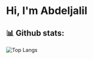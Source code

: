 
# Hi, I'm Abdeljalil


## 📊 Github stats:
![Top Langs](https://github-readme-stats.vercel.app/api/top-langs/?username=bougrine-bd&layout=demo&theme=tokyonight&bg_color=122339)
